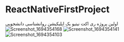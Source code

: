 # ReactNativeFirstProject
اولین پروژه ری اکت نیتیو
یک اپلیکیشن روانشناسی دانشجویی
<picture>
![Screenshot_1694354168](https://github.com/MaedehLotfi/First-ReactNative-Project/assets/122364350/11c55d12-26f4-4f1e-ab17-d4e2a49d8c98)
![Screenshot_1694354141](https://github.com/MaedehLotfi/First-ReactNative-Project/assets/122364350/b0890098-6b1a-4843-a582-9507b09ec698)
![Screenshot_1694354103](https://github.com/MaedehLotfi/First-ReactNative-Project/assets/122364350/4e5aa7cc-6c6b-4195-b413-10daffe24338)
</picture>
